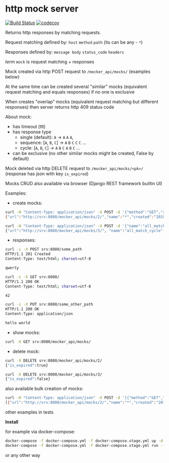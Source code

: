 # http mock server

[![Build Status](https://travis-ci.org/vilus/mocker.svg?branch=master)](https://travis-ci.org/vilus/mocker)
[![codecov](https://codecov.io/gh/vilus/mocker/branch/master/graph/badge.svg)](https://codecov.io/gh/vilus/mocker)

Returns http responses by matching requests.

Request matching defined by: `host` `method` `path` (its can be any - `*`)

Responses defined by: `message body` `status_code` `headers`

_term_ `mock` is request matching + responses

Mock created via http POST request to `/mocker_api/mocks/` (examples below)

At the same time can be created several "similar" mocks (equivalent request matching and equals responses) if no one is exclusive

When creates "overlap" mocks (equivalent request matching but different responses) then server returns http 409 status code 

About mock:
- has timeout (ttl)
- has response type 
  - single (default): `A` -> `A` `A` `A`,
  - sequence: [`A`, `B`, `C`] -> `A` `B` `C` `C` `C` ...
  - cycle: [`A`, `B`, `C`] -> `A` `B` `C` `A` `B` `C` ...
- can be exclusive (no other similar mocks might be created, False by default)

Mock deleted via http DELETE request to `/mocker_api/mocks/<pk>/`
(response has json with key `is_expired`)

Mocks CRUD also available via browser (Django REST framework builtin UI)

Examples:
- create mocks:
```bash
curl -H "Content-Type: application/json" -X POST -d '{"method":"GET","route":"/42","responses":42, "is_exclusive": true}' srv:8080/mocker_api/mocks/
{"url":"http://srv:8080/mocker_api/mocks/2/","name":"*","created":"2019-09-03T11:16:04.161986Z","expired":"2019-09-03T11:18:04.161853Z","ttl":120,"is_exclusive":false,"host":"*","route":"/42","method":"GET","responses":42,"response_type":"single"}
```

```bash
curl -H "Content-Type: application/json" -X POST -d '{"name":"all_match_cycle","host":"*","method":"*","route":"*","ttl":600,"responses":[{"body": "qwerty", "return_code": 201}, 42, {"body": "hello world", "headers":{"Content-Type": "application/json"}}], "response_type": "cycle"}' srv:8080/mocker_api/mocks/
{"url":"http://srv:8080/mocker_api/mocks/3/", "name":"all_match_cycle", ...
```

- responses:
```bash
curl -i -X POST srv:8080/some_path
HTTP/1.1 201 Created
Content-Type: text/html; charset=utf-8

qwerty
```

```bash
curl -i -X GET srv:8080/
HTTP/1.1 200 OK
Content-Type: text/html; charset=utf-8

42
```

```bash
curl -i -X PUT srv:8080/some_other_path
HTTP/1.1 200 OK
Content-Type: application/json

hello world
```

- show mocks:
```bash
curl -X GET srv:8080/mocker_api/mocks/
```


- delete mock:
```bash
curl -X DELETE srv:8080/mocker_api/mocks/2/
{"is_expired":true}
```

```bash
curl -X DELETE srv:8080/mocker_api/mocks/3/
{"is_expired":false}
```

also available bulk creation of mocks:
```bash
curl -H "Content-Type: application/json" -X POST -d '[{"method":"GET","route":"/42","responses":42, "is_exclusive": true}, {"method":"GET","route":"/42_2","responses":42, "is_exclusive": true}]' srv:8080/mocker_api/mocks/
[{"url":"http://srv:8080/mocker_api/mocks/2/","name":"*","created":"2019-10-17T09:58:46.007125Z","expired":"2019-10-17T10:00:46.007010Z","ttl":120,"is_exclusive":true,"host":"*","route":"/42","method":"GET","responses":42,"response_type":"single"},{"url":"http://srv:8080/mocker_api/mocks/3/","name":"*","created":"2019-10-17T09:58:46.010781Z","expired":"2019-10-17T10:00:46.010677Z","ttl":120,"is_exclusive":true,"host":"*","route":"/42_2","method":"GET","responses":42,"response_type":"single"}]
```

other examples in tests


**Install**

for example via docker-compose:
```bash
docker-compose -f docker-compose.yml -f docker-compose.stage.yml up -d
docker-compose -f docker-compose.yml -f docker-compose.stage.yml run --rm --no-deps --entrypoint "" srv pytest
```
or any other way
